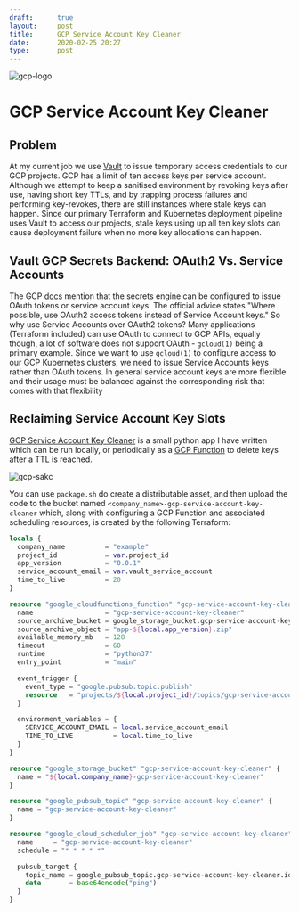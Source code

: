 ```yaml
---
draft:      true
layout:     post
title:      GCP Service Account Key Cleaner
date:       2020-02-25 20:27
type:       post
---
```


![gcp-logo](https://raw.githubusercontent.com/roobert/roobert.github.io/master/images/gcp-heart-vault.png)

# GCP Service Account Key Cleaner

## Problem

At my current job we use [Vault](https://www.vaultproject.io/) to issue temporary access credentials to our GCP projects. GCP has a limit of ten access keys per service account. Although we attempt to keep a sanitised environment by revoking keys after use, having short key TTLs, and by trapping process failures and performing key-revokes, there are still instances where stale keys can happen. Since our primary Terraform and Kubernetes deployment pipeline uses Vault to access our projects, stale keys using up all ten key slots can cause deployment failure when no more key allocations can happen.

## Vault GCP Secrets Backend: OAuth2 Vs. Service Accounts

The GCP [docs](https://www.vaultproject.io/docs/secrets/gcp/index.html#things-to-note) mention that the secrets engine can be configured to issue OAuth tokens or service account keys. The official advice states "Where possible, use OAuth2 access tokens instead of Service Account keys." So why use Service Accounts over OAuth2 tokens? Many applications (Terraform included) can use OAuth to connect to GCP APIs, equally though, a lot of software does not support OAuth - `gcloud(1)` being a primary example. Since we want to use `gcloud(1)` to configure access to our GCP Kubernetes clusters, we need to issue Service Accounts keys rather than OAuth tokens. In general service account keys are more flexible and their usage must be balanced against the corresponding risk that comes with that flexibility

## Reclaiming Service Account Key Slots

[GCP Service Account Key Cleaner](https://github.com/roobert/gcp-service-account-key-cleaner) is a small python app I have written which can be run locally, or periodically as a [GCP Function](https://cloud.google.com/functions) to delete keys after a TTL is reached.

![gcp-sakc](https://raw.githubusercontent.com/roobert/roobert.github.io/master/images/sakc.png)

You can use `package.sh` do create a distributable asset, and then upload the code to the bucket named `<company_name>-gcp-service-account-key-cleaner` which, along with configuring a GCP Function and associated scheduling resources, is created by the following Terraform:
```terraform
locals {
  company_name          = "example"
  project_id            = var.project_id
  app_version           = "0.0.1"
  service_account_email = var.vault_service_account
  time_to_live          = 20
}

resource "google_cloudfunctions_function" "gcp-service-account-key-cleaner" {
  name                  = "gcp-service-account-key-cleaner"
  source_archive_bucket = google_storage_bucket.gcp-service-account-key-cleaner.name
  source_archive_object = "app-${local.app_version}.zip"
  available_memory_mb   = 128
  timeout               = 60
  runtime               = "python37"
  entry_point           = "main"

  event_trigger {
    event_type = "google.pubsub.topic.publish"
    resource   = "projects/${local.project_id}/topics/gcp-service-account-key-cleaner"
  }

  environment_variables = {
    SERVICE_ACCOUNT_EMAIL = local.service_account_email
    TIME_TO_LIVE          = local.time_to_live
  }
}

resource "google_storage_bucket" "gcp-service-account-key-cleaner" {
  name = "${local.company_name}-gcp-service-account-key-cleaner"
}

resource "google_pubsub_topic" "gcp-service-account-key-cleaner" {
  name = "gcp-service-account-key-cleaner"
}

resource "google_cloud_scheduler_job" "gcp-service-account-key-cleaner" {
  name     = "gcp-service-account-key-cleaner"
  schedule = "* * * * *"

  pubsub_target {
    topic_name = google_pubsub_topic.gcp-service-account-key-cleaner.id
    data       = base64encode("ping")
  }
}
```
